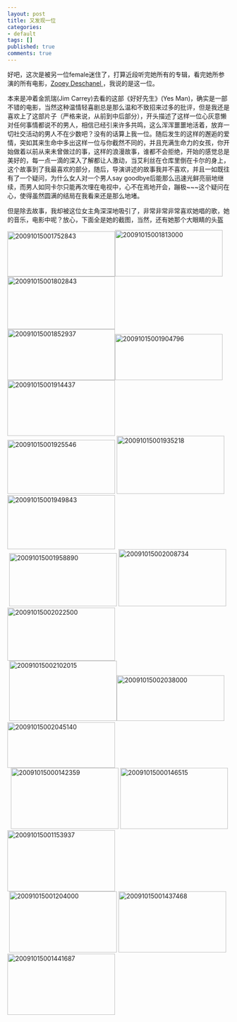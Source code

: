 ```yaml
---
layout: post
title: 又发现一位
categories:
- default
tags: []
published: true
comments: true
---
```

<p><p>好吧，这次是被另一位female迷住了，打算近段听完她所有的专辑，看完她所参演的所有电影，<a href="http://tieba.baidu.com/f?kz=560921551">Zooey Deschanel </a>，我说的是这一位。</p>
<p>本来是冲着金凯瑞(Jim Carrey)去看的这部《好好先生》(Yes Man)，确实是一部不错的电影，当然这种温情轻喜剧总是那么温和不致招来过多的批评，但是我还是喜欢上了这部片子（严格来说，从前到中后部分），开头描述了这样一位心灰意懒对任何事情都说不的男人，相信已经引来许多共鸣，这么浑浑噩噩地活着，放弃一切社交活动的男人不在少数吧？没有的话算上我一位。随后发生的这样的邂逅的爱情，突如其来生命中多出这样一位与你截然不同的，并且充满生命力的女孩，你开始做着以前从来未曾做过的事，这样的浪漫故事，谁都不会拒绝，开始的感觉总是美好的，每一点一滴的深入了解都让人激动，当艾利丝在仓库里倒在卡尔的身上，这个故事到了我最喜欢的部分，随后，导演讲述的故事我并不喜欢，并且一如既往有了一个疑问，为什么女人对一个男人say goodbye后能那么迅速光鲜亮丽地继续，而男人如同卡尔只能再次埋在电视中，心不在焉地开会，蹦极~~~这个疑问在心，使得虽然圆满的结局在我看来还是那么地堵。</p>
<p>但是除去故事，我却被这位女主角深深地吸引了，非常非常非常喜欢她唱的歌，她的音乐，电影中呢？放心，下面全是她的截图，当然，还有她那个大眼睛的头盔</p>
<p><a href="https://yukfna.blu.livefilestore.com/y1myUi8CPMcy3wOFBRCS050hXGW6ojn4BYn1yWCAjXw3hQxb5k0CBAPAvF-0nbSvpmWB0CDxJwjrNIITsT-EpTM8zlGqTGsROVO0re-Bg5o93XUkewdC1xoNYIKzqUVW1Fon0EYSL1RC69dP9IYD1FNgA/20091015001752843[2].png" rel="WLPP"><img border="0" alt="20091015001752843" src="https://yukfna.blu.livefilestore.com/y1mK1ZNHMH4OUfrI0-YnhvUaPlRHb1Yncp0qSS84QFucrUEfp2Z2tWlze3Ifi0vjHKMxdT7M5ydD5pOHWl6IsutvnPZemSkEH_-vj2gLsrrb4bGM-HqTeSlXKJsUakWAw_OQm7cVUe3Tvfhg59NYKK1IA/20091015001752843_thumb.png" width="244" height="102" /></a><a href="https://yukfna.blu.livefilestore.com/y1mnyNr_ots50vyVGkc_AP9XJi2fWuzIiD341vjM6y2IDxbCagEczTeBEcyCt8ZbHj4lhHtvgwpfq1UVnOfjNsvJ9IYd_o_nx-Pg7mJ12hiz-znhKO55OQuiWWdD7y26OthZ2SDEn1R0pKr2IShB5LDYg/20091015001813000[2].png" rel="WLPP"><img border="0" alt="20091015001813000" src="https://yukfna.blu.livefilestore.com/y1mpfoHJSigGnTQUaG8ZjyjUxCNsocwTbtBR2_xoehY994aB66JOjzu9OEBD5zyR-2Im9YP0NibXQdHX4KzhPeao8rOOycYXMZkVhLOqIkFmtT3FT-k8Gak5agJv9q0OmkGGMSZR4ZOIpmTj153de2OQg/20091015001813000_thumb.png" width="244" height="105" /></a><a href="https://yukfna.blu.livefilestore.com/y1mEafZnBdc8R1VNMYta5N3xpF-n3at9f0XsAgiUhTOYRaWfU9GtJzzHissa5PI7_gVp6Gpn9Ths6tc8s2UwOCJReyjamHxVE47HUyeUJlxq5bA7M72rRFiAklRTkjQq6VJUYRxc5Z8W2s-BVTTuBiopg/20091015001802843[2].png" rel="WLPP"><img border="0" alt="20091015001802843" src="https://yukfna.blu.livefilestore.com/y1m7FdkyU3T4en4ze86brErpponRJti9mohwZwIsHx-77uKKO_B13tFOAbY3tews0j9sawMx-BsIHp_qzuJmQkdPfBVRoPjETDe1L2QF_lxukM-Azz5cAF2U_3fHHqvPaecoPXhxrvpnWhQxQIfti3NUQ/20091015001802843_thumb.png" width="244" height="119" /></a><br /><a href="https://yukfna.blu.livefilestore.com/y1muD8xstYSlJduNMBa9sIYzTLQhsGv1uWCiRp27sdENElQ-vTxOVxw9F-5QWjGoxb0Z9OkzQffw0GTpC7dkzX1plaFq4EBt8bLeNoxAWqnt0ffp3RmuZX4zOJXCvDv_WuJdksgqgyKV3E1G2u3C6uNLQ/20091015001852937[2].png" rel="WLPP"><img border="0" alt="20091015001852937" src="https://yukfna.blu.livefilestore.com/y1mTGG75IJeABq28d13lPHY2dNzyMh6FsXPxEaj1gdgnZ7VeMW224PIrKPryjfAEcUOnMav_TWRW_pECY2mnEZCz35vrud6H9QOrS9tcoW34O7M694BS-WzKZLNYmhrc_yKGkcfxncKGMDboK6tQFqI7g/20091015001852937_thumb.png" width="244" height="115" /></a><a href="https://yukfna.blu.livefilestore.com/y1mBJagpfi1jU2yy4BXeuc7KtMicQC93EVObaTZPUnIh-6NBXwv7SjFmV3cm76io2uH-L-bFd7c6diiTL6fzDgM1r2gKZrJyRvqxXwQUD-Wj7E3jMMR9hutPuT9MoyKpSmKXUkvYPz5p_iFByLpIwYZ3A/20091015001904796[2].png" rel="WLPP"><img border="0" alt="20091015001904796" src="https://yukfna.blu.livefilestore.com/y1mc5wK-MVV7ArRKK_KLkLO5Fa621eb__ZHbf3MjUmmGYe8otZoO8MzWi_AcWrwBHhdo_DryLEiQlWczkJ59xy1c0HXszYj1qNm-mPClAdFTrz2_9UCjiOA8-CkOlFWVj97QO1hWu7WRUpmc7EeBK022A/20091015001904796_thumb.png" width="244" height="104" /></a><a href="https://yukfna.blu.livefilestore.com/y1maDhEONym84nnNv1j3-_GlPPnk8hA5D6pbf6Ih6FF9W8xul6Qfv2ibvxuQHl3lUx4-sA1u3TapN7gfOUPk9vF95_ELQS76r2Oys-7QGh0F4BdR2_X9SWF_ag5X9NStivWxEKSj2k342ffVrUfcxhzMQ/20091015001914437[2].png" rel="WLPP"><img border="0" alt="20091015001914437" src="https://yukfna.blu.livefilestore.com/y1mDbfqtdPEeBhVLAXaffMUHN-IIwPGM8ODO71k1impVIvMhqAnkfQc3BGbuVoOSUBmPcnfFFZ2R3A3XHVUJ4UzjO52eyXrPrS51D7Q-mh1vLG1ELQDia85S9Xi_8diEY8i5fBsqi2CRsO_0ae8X7n1QA/20091015001914437_thumb.png" width="244" height="126" /></a><br /><a href="https://yukfna.blu.livefilestore.com/y1mLI_jf18jJ8S7-jGGPzv5HS0D8AMRTvuIbt9XuDtMCNPdcSu3Nlh9Gb8ESKCKAeZGw2Hkw-NWXaSthNbxLoqCwgCshd2cKQEGTLaKiC4XMcv3vXpV9b4NySAa1o-LABBw0Ed7wN2zyXALbhSKRQDoKg/20091015001925546[2].png" rel="WLPP"><img border="0" alt="20091015001925546" src="https://yukfna.blu.livefilestore.com/y1mhCw8xEZ91GfhgAtVpKoewP72bbcS3Y_iDBnByVO7aJqQ3uz0j6FJRgGS5UVpKyP8QbpcMg0hxW27Kc6dD_L8kgtwXMFKgL3aCDwnGaDcFiScB2j5A83t29Ik3pc5osh-3T8Axwlg2IVO0V3FKwseHw/20091015001925546_thumb.png" width="244" height="122" /></a> <a href="https://yukfna.blu.livefilestore.com/y1m6EKC91UuWITvAFdfTTOSpgkGmyPj3tp3pZAZPrWDU44axaHlZvaIKrsm-y4HZJ44VmQftq5zRoJxAYmoeN2UIpBvL8rtMbMmJFB6MlXENknERU7L4vU92YfluNxV_FV1KZDcEy3qw6WiXY0gjqJPUw/20091015001935218[2].png" rel="WLPP"><img border="0" alt="20091015001935218" src="https://yukfna.blu.livefilestore.com/y1mEtOZ1Bl0r_IXeibyxw20YaxlQecFe8NHyyCL3NUWMCsefOn1jrI1ui_Aem1We9D1IbdXZ_SlZtbcrynBBQk66ySDFgY8fgasJtn8ce7TY_p-lZg8lAJ7-egTRF3YfDYZk2SQPoVzUNGjFX4sqz1IeA/20091015001935218_thumb.png" width="244" height="131" /></a><a href="https://yukfna.blu.livefilestore.com/y1mpJIvZRBfOtIxAn2bDbnq-qwKPQq-ebzh8KnX1BUaHqBJNmDJ2SKQsfFUPAG4EQk9ruAeGyC7JYtePktWxZ78o4esD4emqUAaxMFJlroWEIeH6rJKA2ziSCwX6ZTDFRo7q5jwBUm55gCAIlLr-NCQow/20091015001949843[2].png" rel="WLPP"><img border="0" alt="20091015001949843" src="https://yukfna.blu.livefilestore.com/y1mOElnKONVqWkBn5IA2PGQ84gTtaX150Ov-W3i70_ZcpOhINYBASTdSDtQyHkbtHrBtYnuM0Jt_flnEOA3T1n9A2p4khcPs_DNqdRJRMff98s6KRdaoacKRZW6YHwzSXvcto7muREvd5cGAxWbHVcmfw/20091015001949843_thumb.png" width="244" height="122" /></a><br />&nbsp;<a href="https://yukfna.blu.livefilestore.com/y1m_rDx0K5gZifhsDhsxRENDvFUPGdOfv-ptUNZOrlKQ23cEy1asFTU4sHiRMdauRVcSIhYz-3nGu-oqrmtjzOIMWoYGlpm6ODM8RfIhFQTE97A-t9yMX_MWWZjRIRSDCiTJYgM31s5OUzGoQgyUsZVEQ/20091015001958890[2].png" rel="WLPP"><img border="0" alt="20091015001958890" src="https://yukfna.blu.livefilestore.com/y1m07RzwdBcgIh0ahGcOPizUBOiSZ7ninlm2tKTjI06twt2JRRYi3XX4O3auVtTqiuDhcJngT3m-QJtIAc-UjjqW885kYlr63aYe7n-1sgTyYlzSUu2QQlf-FQFluxLhLyFSAAz5JhBbVrpWh_SySUCoA/20091015001958890_thumb.png" width="244" height="120" /></a> <a href="https://yukfna.blu.livefilestore.com/y1m-2ooIA-3BzV15QQHKPqgOkzK-xdhivRpdmjRp__i3SXrVNjmMXHYWTARpzOQgGYAucOllw_LgHZgiHI0OcOuaJk5ZbHZN2TBOAOXGP2kxn4bz5MyrRn7p7mks1F6n9jjWXxyySt8Ier65ZpiCatKqQ/20091015002008734[2].png" rel="WLPP"><img border="0" alt="20091015002008734" src="https://yukfna.blu.livefilestore.com/y1mO-_zJJSJbjfw1Es0TB5wegxMcsjckjPFrGseZVayQFvH9wX89WXlxjhOh0jS7kQx8gZz0n_IcqtDIYRw4QWiNd1uwPulU_jzQkz3RmpoBKev5qe3_n5HzNDLHlW2mgKS5clwmcEimMEvGVuwQGUqkA/20091015002008734_thumb.png" width="244" height="129" /></a> <a href="https://yukfna.blu.livefilestore.com/y1mszCu9ckz_Sj2SXLHVYEuo28rgDUat2tK5ie5YOsnuy4NY66zHkfBTprqOBV7HswfQ6Tg5MOGEOhrc2l4BUxgbEOQU7cDOsIGC09Y6MUUzuuiT28LsvpaUoAnPug-kgAxoxeX4WH_qipV5h-bheMnyw/20091015002022500[2].png" rel="WLPP"><img border="0" alt="20091015002022500" src="https://yukfna.blu.livefilestore.com/y1mPYzhJGrawGSIveYMPXdkIh-1Y6wC0C1EbER05tBM5byT9EBxazw5M_8eP5YIcNG05CzG8VqNofAP_LnPwHDGBebuNBT2h9cAY_UIK6M8Fgi38uXJfwFvgejeVItRoCfvIlXKbGKqUtgxxWjmhwOgCg/20091015002022500_thumb.png" width="244" height="120" /></a><br />&nbsp;<a href="https://yukfna.blu.livefilestore.com/y1m01waIB2PGnnlzF0Ll9NehCU84FfDVl8w8rm1M6wSC904nxxC5gsAJk6E9Cc7LApYYe6nByFWgzfzL1fZ5JWkGURvWr5L3T580TWqLm-iTl-ocTWM2DBI08hn0niKQ_LPbDfIF7_N7dgHq0D9cKRmew/20091015002102015[2].png" rel="WLPP"><img border="0" alt="20091015002102015" src="https://yukfna.blu.livefilestore.com/y1mZyxy0d90EfsJ1cRg8kBgTylYoZs7go0Sy3uScyVBEHStsb4BWBQXv6D0RFOfZ-KRXjI7moRN-cL-jK7h_CTEx5wvFFu3ufVrjZRJWzTXKcnsg3YVH1bZYHaDXxRnatiVj0aHP24OUVSC7eewOTcdHA/20091015002102015_thumb.png" width="244" height="136" /></a><a href="https://yukfna.blu.livefilestore.com/y1mwN-SNlZRFPx48zwqlbkQ83tKcsgiBLNfviQU64FaDpxzNy67IHSItDcWrJsKPqi6WOihbAS8vTG0Ap5tbuBOrKvvz-EsGFynw7kis1huvJF13vYH6hce1z8pE1LSeIJ-VDnxY74mTFZIv395WFCgsg/20091015002038000[2].png" rel="WLPP"><img border="0" alt="20091015002038000" src="https://yukfna.blu.livefilestore.com/y1mQNWJS5j00cVwXEWolEh5cvuCmTAbGB3cuqT4IEO3tFSzhhWMLyY1i6EHZKudT9ElS5RjtJesCyXqlAV7hSD4wqposOpFtlJnzIslunfxSF510UuF0cflTai50STYBA0MKgV-sDJVclfTKdj6JYjOkw/20091015002038000_thumb.png" width="244" height="103" /></a> <a href="https://yukfna.blu.livefilestore.com/y1m3PyNhW34BNW1L7Dg_y_s8jPHf6i0AlicwdrtN9PqKjQgL2DUcrQX_Sh2Jfur6hh3ncwyqdzEqUAhw2L50JvzVxQPVbEiskK8LaaBcyICADohthq5ajgY3LyqyyreX2rOIuLZSMUa9I4kfXa9YE1r2Q/20091015002045140[2].png" rel="WLPP"><img border="0" alt="20091015002045140" src="https://yukfna.blu.livefilestore.com/y1mcxCMLWLKxM_oiNxv7sAED8HekTJmRGaZJraFeWVKOGMBNuFcvL4gH48FSCQGw7wKXcwwIma_GTI1pIi8opmTAUE2ovvNTpAw2y6_6oMWqSSSPsaK2a7-eP49-GmF1eVADhJbNGaI2qf0K33QQlaB4g/20091015002045140_thumb.png" width="244" height="103" /></a><br />&nbsp; <a href="https://yukfna.blu.livefilestore.com/y1mn13Bjnlf74O01FkCYu7TrgwkSUItYczbOD-N1QkvlXCboj8JbigYdxVpgrVd2PTz3XY3aXROgEuMkZhnV9U-0NjaN8ClMoeN_omwL3XZsRJOQJhWKGXC93ND06Stmn9fb51Nc7X2lWdocieQhj87eg/20091015000142359[2].png" rel="WLPP"><img border="0" alt="20091015000142359" src="https://yukfna.blu.livefilestore.com/y1mOZcUO4atG9WIY_q6ur_wgWHJ4eP6tOp0qRVCH-DGG0aCaIxDzSeJ3VMUx3fbMygSW5AhA5ZqIERa8O2R3Kwvm6U6QEyXlgnKfVi0qa7JZktp8z-3gtZz92I57oQYme7sZr14dat7Dw6pkmeCYArP7g/20091015000142359_thumb.png" width="244" height="138" /></a> <a href="https://yukfna.blu.livefilestore.com/y1mRsjGAEp8zmRvwDukcONdyYimq_AAMwgX4jPYNG9gJpeTd63U60IfAeThDXda7ZRHU_nPvOCGc8kvA75eC-40fAzSfiBZPC0ZKB6lX7iL1eIIXmZ4oPocfS7xGbALmCfvxPsTeLeACsB3NRgj0VvRRA/20091015000146515[2].png" rel="WLPP"><img border="0" alt="20091015000146515" src="https://yukfna.blu.livefilestore.com/y1mMQr-FEH8oNQ_opkXJiqxXXYHCWoyXWSiOB-JYj05SB1Ae8P6FN1e1z4dUMf7sCLq7eRHKh5WlBsz1cMpWV6gFRzTfUVtFoWWAcXpJ4FIFlCL9sjN7lIGH0-k_NHnKz0xgPVjj3Oz5z4rs-vDrLqgOg/20091015000146515_thumb.png" width="244" height="138" /></a> <a href="https://yukfna.blu.livefilestore.com/y1mM8vCz84U66P5fxGDzUrbO87-OBX6YxzNhHHGVljTtA-kM8iTE3C-kvQJnlNYGQ8yvrze9xBorACcDwHU2XOfvRFKkBw4UkVS3jjRBK_HRt1FwDEA4-_zs3wR0qMAuf7Wpm7IQU0afHg7TprQw7q6Rg/20091015001153937[2].png" rel="WLPP"><img border="0" alt="20091015001153937" src="https://yukfna.blu.livefilestore.com/y1m-zof_LkZkntX_v7ZY3lcETRh-RUoH9vB3KIVvTfXa92eZ5aziMcM9vNIqgvEwIHpHl9pZ8ntrSUTfwPDQaJm1yGCiYAw8OigZivKYyp5gEFhdWoQ3Mp80SbUFkehClSE4gdK3s0cHVtTg7ZSuiK80Q/20091015001153937_thumb.png" width="244" height="138" /></a><br />&nbsp;<a href="https://yukfna.blu.livefilestore.com/y1mXAl--jOG2V6Tv0ADxgT-i8vjE-3qpRNRgNv4nQTiLC4Vfc1nVOeI6QVNAcEg4ZlnWlAOUaraYh91vkiC-4tA9B769GmOSSWTVzxdc8JTe9fvWvuAnSSvalMB6PvmJKbbdyGImbPW2EG7MStPJtMgug/20091015001204000[2].png" rel="WLPP"><img border="0" alt="20091015001204000" src="https://yukfna.blu.livefilestore.com/y1mv78b5ydTqoeOzzPzieYEt1F0cQBZ9zq7I347j1ZzvjXz4MqhnY4eEu0Zh8DDkzr_OiNskzyLE9oDTTRApfdkaI1xwFksAWVvJUi-3kujgEUw44VadsLcqDLD6T8s2fCkeXNV4_NnCsRX0TotSFFaBA/20091015001204000_thumb.png" width="244" height="138" /></a> <a href="https://yukfna.blu.livefilestore.com/y1mYg587x19bBlespDk_JdSWoDZcnyaG49dI2yYF_FK_NHmv9wcGvivsfr_Jo3L1-zHKkuyaOBvkou6vtx2jCFvzoY0abEGhVO-Q1ZryykFw0P4vp13A9Ny8MKjPwS9QL9xS9f5YDDO5LNEzhfrT7MI7g/20091015001437468[2].png" rel="WLPP"><img border="0" alt="20091015001437468" src="https://yukfna.blu.livefilestore.com/y1mWH6HJqT6XCA2YQLvxGJPgzaFOFcXmxpH-T-9MZn_zsu6zDdcdII3ickZCqu1rvfRwf7kLLTZQVUQZY6T05ALzite0XSdX8YCgqvZSfT72VEljP_zQwXuovyDYeQI0eIJmBMoOl1m-oHvMUCtj4_kew/20091015001437468_thumb.png" width="244" height="138" /></a> <a href="https://yukfna.blu.livefilestore.com/y1mF06dwWZXafAOx6avRDDVi42-yiIFfN-unsckM_tvr_8uJ3A-Q0TsCBX-RfP9PitU3J5jK1C2gYxkh4v1P-zhyUbTNbOj__tDaUqtFc1hUDIBIvzhuBbsjZf0BkdYwMIa4Cp8VLxXkBqZ3ShebOF_fg/20091015001441687[2].png" rel="WLPP"><img border="0" alt="20091015001441687" src="https://yukfna.blu.livefilestore.com/y1m33ArYXaMscbt9XWRYKZXQlsDoDPB5s9xSD4KEyP9mL9QS9XiTlWv7bLheowaC2xKYEGDtP0nvgjS9k9GNuTJgDueLqyEz244Mpyw2n-ACn-YciHLAWVUfnLcAjTgpG339yqHPbGpqhpvz5xUzG_5eA/20091015001441687_thumb.png" width="244" height="138" /></a></p></p>
